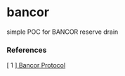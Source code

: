 # bancor
simple POC for BANCOR reserve drain

### References
[ 1 ][ Bancor Protocol ](https://pdfs.semanticscholar.org/3d22/75ba6599f3d1ba0251ae3cd40cfbb8fd24c5.pdf)
